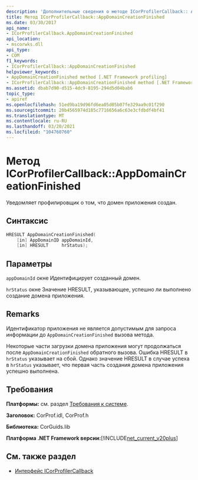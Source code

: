 ```yaml
---
description: 'Дополнительные сведения о методе ICorProfilerCallback:: Аппдомаинкреатионфинишед'
title: Метод ICorProfilerCallback::AppDomainCreationFinished
ms.date: 03/30/2017
api_name:
- ICorProfilerCallback.AppDomainCreationFinished
api_location:
- mscorwks.dll
api_type:
- COM
f1_keywords:
- ICorProfilerCallback::AppDomainCreationFinished
helpviewer_keywords:
- AppDomainCreationFinished method [.NET Framework profiling]
- ICorProfilerCallback::AppDomainCreationFinished method [.NET Framework profiling]
ms.assetid: dbab7d90-d515-4dc9-8195-294d5d04bab6
topic_type:
- apiref
ms.openlocfilehash: 51ed9ba19d96fd6ea05d05b07fe329aa9c01f290
ms.sourcegitcommit: 20b4565974d185c7716656a6c63e3cfdbdf4bf41
ms.translationtype: MT
ms.contentlocale: ru-RU
ms.lasthandoff: 03/20/2021
ms.locfileid: "104760760"
---
```

# <a name="icorprofilercallbackappdomaincreationfinished-method"></a>Метод ICorProfilerCallback::AppDomainCreationFinished

Уведомляет профилировщик о том, что домен приложения создан.  
  
## <a name="syntax"></a>Синтаксис  
  
```cpp  
HRESULT AppDomainCreationFinished(  
    [in] AppDomainID appDomainId,  
    [in] HRESULT     hrStatus);
```  
  
## <a name="parameters"></a>Параметры

`appDomainId` окне Идентифицирует созданный домен.

`hrStatus` окне Значение HRESULT, указывающее, успешно ли выполнено создание домена приложения.

## <a name="remarks"></a>Remarks  

 Идентификатор приложения не является допустимым для запроса информации до `AppDomainCreationFinished` вызова метода.  
  
 Некоторые части загрузки домена приложения могут продолжаться после `AppDomainCreationFinished` обратного вызова. Ошибка HRESULT в `hrStatus` указывает на сбой. Однако значение HRESULT в случае успеха в `hrStatus` указывает, что первая часть создания домена приложения успешно выполнена.  
  
## <a name="requirements"></a>Требования  

 **Платформы:** см. раздел [Требования к системе](../../get-started/system-requirements.md).  
  
 **Заголовок:** CorProf.idl, CorProf.h  
  
 **Библиотека:** CorGuids.lib  
  
 **Платформа .NET Framework версии:**[!INCLUDE[net_current_v20plus](../../../../includes/net-current-v20plus-md.md)]  
  
## <a name="see-also"></a>См. также раздел

- [Интерфейс ICorProfilerCallback](icorprofilercallback-interface.md)
